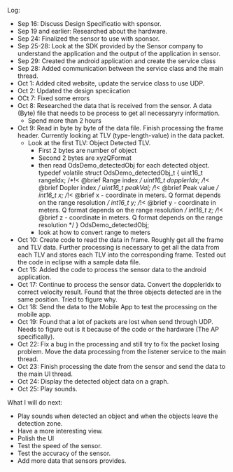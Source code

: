Log:
- Sep 16: Discuss Design Specificatio with sponsor.
- Sep 19 and earlier: Researched about the hardware.
- Sep 24: Finalized the sensor to use with sponsor.
- Sep 25-28: Look at the SDK provided by the Sensor company to understand the application and the output of the application in sensor.
- Sep 29: Created the android application and create the service class
- Sep 28: Added communication between the service class and the main thread.
- Oct 1: Added cited website, update the service class to use UDP.
- Oct 2: Updated the design speciication
- OCt 7: Fixed some errors
- Oct 8: Researched the data that is received from the sensor. A data (Byte) file that needs to be process to get all necessaryry information.
	+ Spend more than 2 hours
- Oct 9: Read in byte by byte of the data file. Finish processing the frame header. Currently looking at TLV (type-length-value) in the data packet.
	+ Look at the first TLV: Object Detected TLV.
		+ First 2 bytes are number of object
		+ Second 2 bytes are xyzQFormat
		+ then read OdsDemo_detectedObj for each detected object.
			typedef volatile struct OdsDemo_detectedObj_t
			{
			    uint16_t   rangeIdx;     /*!< @brief Range index */
			    uint16_t   dopplerIdx;   /*!< @brief Dopler index */
			    uint16_t  peakVal;      /*!< @brief Peak value */
			    int16_t  x;             /*!< @brief x - coordinate in meters. Q format depends on the range resolution */
			    int16_t  y;             /*!< @brief y - coordinate in meters. Q format depends on the range resolution */
			    int16_t  z;             /*!< @brief z - coordinate in meters. Q format depends on the range resolution */
			} OdsDemo_detectedObj;
		+ look at how to convert range to meters
- Oct 10: Create code to read the data in frame. Roughly get all the frame and TLV data. Further processing is necessary to get all the data from each TLV and stores each TLV into the corresponding frame. Tested out the code in eclipse with a sample data file.
- Oct 15: Added the code to process the sensor data to the android application.
- Oct 17: Continue to process the sensor data. Convert the dopplerIdx to correct velocity result. Found that the three objects detected are in the same position. Tried to figure why.
- Oct 18: Send the data to the Mobile App to test the processing on the mobile app.
- Oct 19: Found that a lot of packets are lost when send through UDP. Needs to figure out is it because of the code or the hardware (The AP specifically).
- Oct 22: Fix a bug in the processing and still try to fix the packet losing problem. Move the data processing from the listener service to the main thread.
- Oct 23: Finish processing the date from the sensor and send the data to the main UI thread.
- Oct 24: Display the detected object data on a graph.
- Oct 25: Play sounds.

What I will do next:
 - Play sounds when detected an object and when the objects leave the detection zone.
 - Have a more interesting view.
 - Polish the UI
 - Test the speed of the sensor.
 - Test the accuracy of the sensor.
 - Add more data that sensors provides.